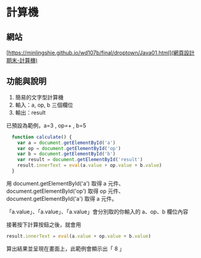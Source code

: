 # 計算機
## 網站
  [https://minlingshie.github.io/wd107b/final/droptown/Java01.html](網頁設計期末-計算機)


## 功能與說明
1. 簡易的文字型計算機
2. 輸入：a, op, b 三個欄位
3. 輸出：result

已預設為範例，a=3 , op=+ , b=5
```js
  function calculate() {
    var a = document.getElementById('a')
    var op = document.getElementById('op')
    var b = document.getElementById('b')
    var result = document.getElementById('result')
    result.innerText = eval(a.value + op.value + b.value)
  }
```
用 document.getElementById('a') 取得 a 元件、document.getElementById('op') 取得 op 元件、document.getElementById('a') 取得 a 元件。

「a.value」、「a.value」、「a.value」會分別取的你輸入的 a、op、b 欄位內容

接著按下計算按鈕之後，就會用
```js
result.innerText = eval(a.value + op.value + b.value)
```
算出結果並呈現在畫面上，此範例會顯示出「 8 」